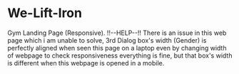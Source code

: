 # We-Lift-Iron
Gym Landing Page (Responsive). !!--HELP--!!
There is an issue in this web page which i am unable to solve,
3rd Dialog box's width (Gender) is perfectly aligned when seen this page on a laptop even by changing width of webpage to check responsiveness everything is fine, but that box's width is different when this webpage is opened in a mobile. 
